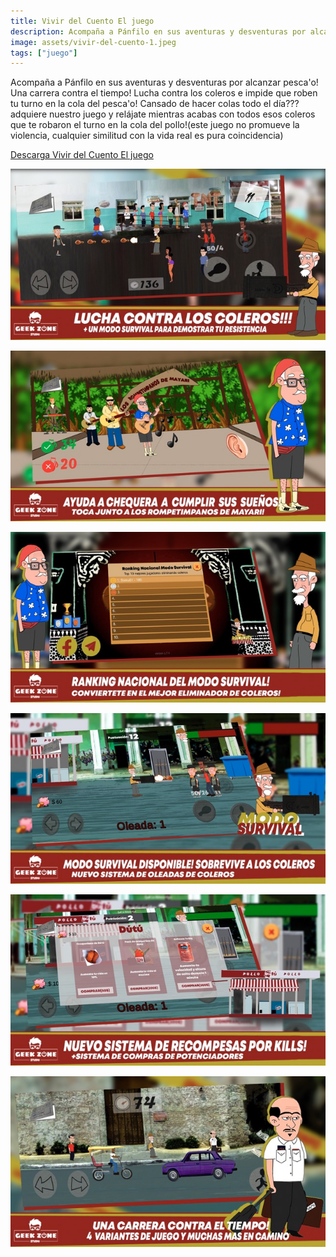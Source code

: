 ```yaml
---
title: Vivir del Cuento El juego
description: Acompaña a Pánfilo en sus aventuras y desventuras por alcanzar pesca'o.
image: assets/vivir-del-cuento-1.jpeg
tags: ["juego"]
---
```


Acompaña a Pánfilo en sus aventuras y desventuras por alcanzar pesca'o! Una carrera contra el tiempo! Lucha contra los coleros e impide que roben tu turno en la cola del pesca'o!
Cansado de hacer colas todo el día??? adquiere nuestro juego y relájate mientras acabas con todos esos coleros que te robaron el turno en la cola del pollo!(este juego no promueve la violencia, cualquier similitud con la vida real es pura coincidencia)

[Descarga Vivir del Cuento El juego](https://www.apklis.cu/application/com.GeekZone.panfilo)

![shotguin screenshot](assets/vivir-del-cuento-2.jpeg)

![shotguin screenshot](assets/vivir-del-cuento-3.jpeg)

![shotguin screenshot](assets/vivir-del-cuento-4.jpeg)

![shotguin screenshot](assets/vivir-del-cuento-5.jpeg)

![shotguin screenshot](assets/vivir-del-cuento-6.jpeg)

![shotguin screenshot](assets/vivir-del-cuento-7.jpeg)
